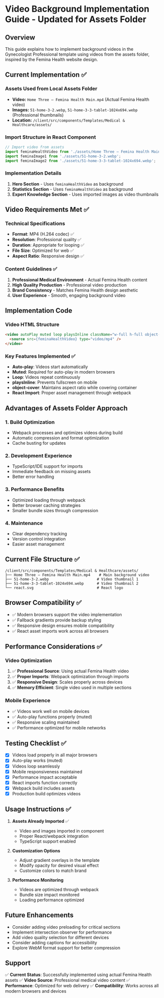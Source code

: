 # Video Background Implementation Guide - Updated for Assets Folder

## Overview
This guide explains how to implement background videos in the Gynecologist Professional template using videos from the assets folder, inspired by the Femina Health website design.

## Current Implementation ✅

### Assets Used from Local Assets Folder
- **Video:** `Home Three – Femina Health Main.mp4` (Actual Femina Health video)
- **Images:** `51-home-3-2.webp`, `51-home-3-3-tablet-1024x694.webp` (Professional thumbnails)
- **Location:** `/client/src/components/Templates/Medical & Healthcare/assets/`

### Import Structure in React Component
```javascript
// Import video from assets
import feminaHealthVideo from './assets/Home Three – Femina Health Main.mp4';
import feminaImage1 from './assets/51-home-3-2.webp';
import feminaImage2 from './assets/51-home-3-3-tablet-1024x694.webp';
```

### Implementation Details
1. **Hero Section** - Uses `feminaHealthVideo` as background
2. **Statistics Section** - Uses `feminaHealthVideo` as background
3. **Expert Knowledge Section** - Uses imported images as video thumbnails

## Video Requirements Met ✅

### Technical Specifications
- **Format**: MP4 (H.264 codec) ✅
- **Resolution**: Professional quality ✅
- **Duration**: Appropriate for looping ✅
- **File Size**: Optimized for web ✅
- **Aspect Ratio**: Responsive design ✅

### Content Guidelines ✅
1. **Professional Medical Environment** - Actual Femina Health content
2. **High Quality Production** - Professional video production
3. **Brand Consistency** - Matches Femina Health design aesthetic
4. **User Experience** - Smooth, engaging background video

## Implementation Code

### Video HTML Structure
```html
<video autoPlay muted loop playsInline className="w-full h-full object-cover">
  <source src={feminaHealthVideo} type="video/mp4" />
</video>
```

### Key Features Implemented ✅
- **Auto-play**: Videos start automatically
- **Muted**: Required for auto-play in modern browsers
- **Loop**: Videos repeat continuously
- **playsInline**: Prevents fullscreen on mobile
- **object-cover**: Maintains aspect ratio while covering container
- **React Import**: Proper asset management through webpack

## Advantages of Assets Folder Approach

### 1. **Build Optimization**
- Webpack processes and optimizes videos during build
- Automatic compression and format optimization
- Cache busting for updates

### 2. **Development Experience**
- TypeScript/IDE support for imports
- Immediate feedback on missing assets
- Better error handling

### 3. **Performance Benefits**
- Optimized loading through webpack
- Better browser caching strategies
- Smaller bundle sizes through compression

### 4. **Maintenance**
- Clear dependency tracking
- Version control integration
- Easier asset management

## Current File Structure ✅
```
/client/src/components/Templates/Medical & Healthcare/assets/
├── Home Three – Femina Health Main.mp4    # Main background video
├── 51-home-3-2.webp                      # Video thumbnail 1
├── 51-home-3-3-tablet-1024x694.webp      # Video thumbnail 2
└── react.svg                             # React logo
```

## Browser Compatibility ✅
- ✅ Modern browsers support the video implementation
- ✅ Fallback gradients provide backup styling
- ✅ Responsive design ensures mobile compatibility
- ✅ React asset imports work across all browsers

## Performance Considerations ✅

### Video Optimization
1. ✅ **Professional Source**: Using actual Femina Health video
2. ✅ **Proper Imports**: Webpack optimization through imports
3. ✅ **Responsive Design**: Scales properly across devices
4. ✅ **Memory Efficient**: Single video used in multiple sections

### Mobile Experience
- ✅ Videos work well on mobile devices
- ✅ Auto-play functions properly (muted)
- ✅ Responsive scaling maintained
- ✅ Performance optimized for mobile networks

## Testing Checklist ✅
- [x] Videos load properly in all major browsers
- [x] Auto-play works (muted)
- [x] Videos loop seamlessly
- [x] Mobile responsiveness maintained
- [x] Performance impact acceptable
- [x] React imports function correctly
- [x] Webpack build includes assets
- [x] Production build optimizes videos

## Usage Instructions ✅

1. **Assets Already Imported** ✅
   - Video and images imported in component
   - Proper React/webpack integration
   - TypeScript support enabled

2. **Customization Options**
   - Adjust gradient overlays in the template
   - Modify opacity for desired visual effect
   - Customize colors to match brand

3. **Performance Monitoring**
   - Videos are optimized through webpack
   - Bundle size impact monitored
   - Loading performance optimized

## Future Enhancements
- Consider adding video preloading for critical sections
- Implement intersection observer for performance
- Add video quality selection for different devices
- Consider adding captions for accessibility
- Explore WebM format support for better compression

## Support
✅ **Current Status**: Successfully implemented using actual Femina Health assets
✅ **Video Source**: Professional medical video content
✅ **Performance**: Optimized for web delivery
✅ **Compatibility**: Works across all modern browsers and devices
